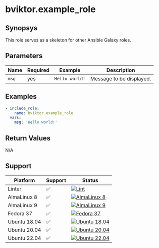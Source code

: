 # bviktor.example_role

## Synopsys

This role serves as a skeleton for other Ansible Galaxy roles.

## Parameters

| Name | Required | Example | Description |
|---|---|---|---|
| `msg` | yes | `Hello world!` | Message to be displayed. |

## Examples

```yml
- include_role:
    name: bviktor.example_role
  vars:
    msg: 'Hello world!'
```

## Return Values

N/A

## Support

| Platform | Support | Status |
|---|---|---|
| Linter | ✅ | [![Lint](https://github.com/noobient/ansible-galaxy-example_role/actions/workflows/lint.yml/badge.svg)](https://github.com/noobient/ansible-galaxy-example_role/actions/workflows/lint.yml) |
| AlmaLinux 8 | ✅ | [![AlmaLinux 8](https://github.com/noobient/ansible-galaxy-example_role/actions/workflows/almalinux-8.yml/badge.svg)](https://github.com/noobient/ansible-galaxy-example_role/actions/workflows/almalinux-8.yml) |
| AlmaLinux 9 | ✅ | [![AlmaLinux 9](https://github.com/noobient/ansible-galaxy-example_role/actions/workflows/almalinux-9.yml/badge.svg)](https://github.com/noobient/ansible-galaxy-example_role/actions/workflows/almalinux-9.yml) |
| Fedora 37 | ✅ | [![Fedora 37](https://github.com/noobient/ansible-galaxy-example_role/actions/workflows/fedora-37.yml/badge.svg)](https://github.com/noobient/ansible-galaxy-example_role/actions/workflows/fedora-37.yml) |
| Ubuntu 18.04 | ✅ | [![Ubuntu 18.04](https://github.com/noobient/ansible-galaxy-example_role/actions/workflows/ubuntu-18.04.yml/badge.svg)](https://github.com/noobient/ansible-galaxy-example_role/actions/workflows/ubuntu-18.04.yml) |
| Ubuntu 20.04 | ✅ | [![Ubuntu 20.04](https://github.com/noobient/ansible-galaxy-example_role/actions/workflows/ubuntu-20.04.yml/badge.svg)](https://github.com/noobient/ansible-galaxy-example_role/actions/workflows/ubuntu-20.04.yml) |
| Ubuntu 22.04 | ✅ | [![Ubuntu 22.04](https://github.com/noobient/ansible-galaxy-example_role/actions/workflows/ubuntu-22.04.yml/badge.svg)](https://github.com/noobient/ansible-galaxy-example_role/actions/workflows/ubuntu-22.04.yml) |

